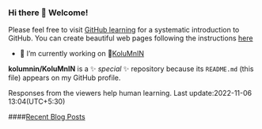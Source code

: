 ### Hi there 👋 Welcome!
Please feel free to visit [GitHub learning](https://github.com/) for a systematic introduction to GitHub.
You can create beautiful web pages following the instructions [here](https://pages.github.com/?(null))
- 🔭 I’m currently working on 🌼[KoluMnIN](https://github.com/KoluMnIN/)

**kolumnin/KoluMnIN** is a ✨ _special_ ✨ repository because its `README.md` (this file) appears on my GitHub profile.
<!--
Here are some ideas to get you started:

- 🔭 I’m currently working on ...
- 🌱 I’m currently learning ...
- 👯 I’m looking to collaborate on ...
- 🤔 I’m looking for help with ...
- 💬 Ask me about ...
- 📫 How to reach me: ...
- 😄 Pronouns: ...
- ⚡ Fun fact: ...
-->
Responses from the viewers help human learning.
Last update:2022-11-06 13:04(UTC+5:30)

####[Recent Blog Posts](https://kolumnin.hashnode.dev/)


